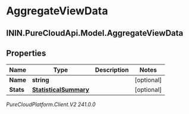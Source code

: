# AggregateViewData

## ININ.PureCloudApi.Model.AggregateViewData

## Properties

|Name | Type | Description | Notes|
|------------ | ------------- | ------------- | -------------|
| **Name** | **string** |  | [optional] |
| **Stats** | [**StatisticalSummary**](StatisticalSummary) |  | [optional] |



_PureCloudPlatform.Client.V2 241.0.0_
